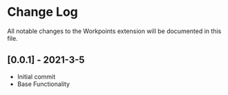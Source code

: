 <!-- Check [Keep a Changelog](http://keepachangelog.com/) for recommendations on how to structure this file. -->
# Change Log

All notable changes to the Workpoints extension will be documented in this file.

## [0.0.1] - 2021-3-5

- Initial commit
- Base Functionality